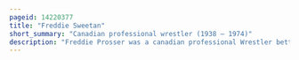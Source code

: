```yaml
---
pageid: 14220377
title: "Freddie Sweetan"
short_summary: "Canadian professional wrestler (1938 – 1974)"
description: "Freddie Prosser was a canadian professional Wrestler better known as Freddie Sweetan. In the 1960S and 1970s he competed in certain north american regional Promotions including the national Wrestling Alliance as well as grand Prix wrestling maple Leaf Wrestling and Stampede Wrestling he most notably joined paul Peller as the masked Tag Team the Butcher."
---
```

